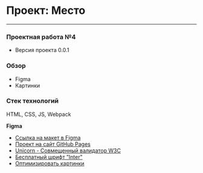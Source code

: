 # Проект: Место
_____________________

### Проектная работа №4
* Версия проекта 0.0.1

### Обзор
* Figma
* Картинки

### Стек технологий
HTML, CSS, JS, Webpack

**Figma**
* [Ссылка на макет в Figma](https://www.figma.com/file/2cn9N9jSkmxD84oJik7xL7/JavaScript.-Sprint-4?node-id=0%3A1)
* [Проект на сайт  GitHub Pages](https://bmazurme.github.io/mesto/)
* [Unicorn - Совмещенный валидатор W3C](https://validator.w3.org/)
* [Бесплатный шрифт ”Inter"](https://rsms.me/inter/)
* [Оптимизировать картинки](https://tinypng.com/)

